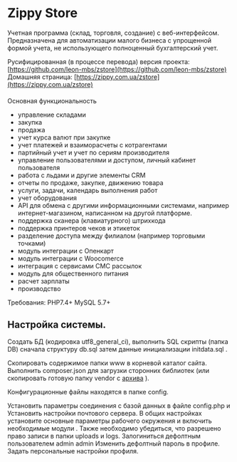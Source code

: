 Zippy Store
========
Учетная программа (склад, торговля, создание) с веб-интерфейсом.
Предназначена для автоматизации малого бизнеса с упрощенной формой учета, не использующего
полноценный бухгалтерский учет.
   
Русифицированная (в  процессе перевода)   версия проекта: [https://github.com/leon-mbs/zstore](https://github.com/leon-mbs/zstore)  
Домашняя страница: [https://zippy.com.ua/zstore](https://zippy.com.ua/zstore)

####
Основная функциональность
 
* управление складами
* закупка
* продажа
* учет курса валют при закупке
* учет платежей и взаиморасчеты с котрагентами
* партийный учет и учет по сериям производителя
* управление пользователями и доступом, личный кабинет пользователя
* работа с льдами и другие элементы CRM
* отчеты по продаже, закупке, движению товара
* услуги, задачи, календарь выполнения работ
* учет оборудования
* API для обмена с другими информационными системами, например интернет-магазином, написанном на другой платформе.
* поддержка сканера (клавиатурного) штрихкода 
* поддержка принтеров чеков и этикеток 
* разделение доступа между филиалом (например торговыми точками)
* модуль интеграции с Опенкарт
* модуль интеграции с Woocomerce
* интеграция с сервисами СМС рассылок
* модуль для общественного питания
* расчет зарплаты
* производство


Требования: PHP7.4+ MySQL 5.7+  


Настройка системы.
--------------------

   Создать БД (кодировка utf8_general_ci), выполнить SQL скрипты (папка DB) сначала структуру db.sql затем данные инициализации initdata.sql .
  
   Скопировать содержимое папки www в корневой каталог сайта.
   Выполнить composer.json для загрузки сторонних библиотек (или скопировать  готовую  папку  vendor с  [архива](https://zippy.com.ua/download/fullzstore.zip)  ).

  
   Конфигурационные файлы находятся в папке config.

   Установить параметры соединения с базой данных в файле config.php и Установить настройки почтового сервера.
   В общих настройках установите основные параметры рабочего окружения и включить необходимые модули .
   Также необходимо убедиться, что разрешено право записи в папки uploads и logs.
   Залогиниться дефолтным пользователем admin admin
   Изменить дефолтный пароль в профиле. 
   Задать персональные настройки профиля.
